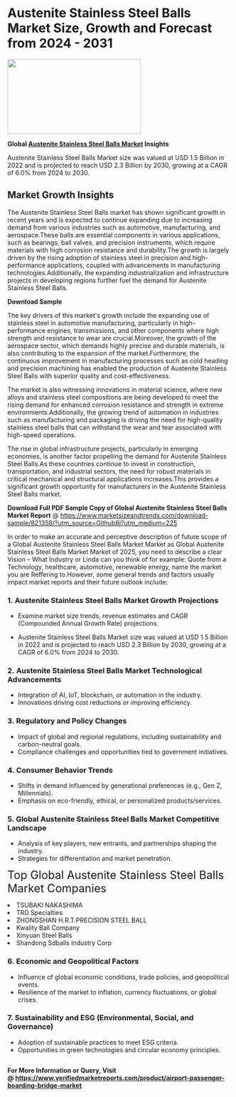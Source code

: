 <H1>Austenite Stainless Steel Balls Market Size, Growth and Forecast from 2024 - 2031</H1><img class="aligncenter size-medium wp-image-584254" src="https://thirdeyenews.in/wp-content/uploads/2024/09/Global-Market-Research-300x168.jpeg" alt="" width="300" height="168" /><p><strong>Global&nbsp;<a href="https://www.marketsizeandtrends.com/download-sample/821358/?utm_source=Github8j?utm_medium=225">Austenite Stainless Steel Balls Market</a> Insights</strong></p><p>Austenite Stainless Steel Balls Market size was valued at USD 1.5 Billion in 2022 and is projected to reach USD 2.3 Billion by 2030, growing at a CAGR of 6.0% from 2024 to 2030.</p><p><h2>Market Growth Insights</h2> <p>The Austenite Stainless Steel Balls market has shown significant growth in recent years and is expected to continue expanding due to increasing demand from various industries such as automotive, manufacturing, and aerospace.These balls are essential components in various applications, such as bearings, ball valves, and precision instruments, which require materials with high corrosion resistance and durability.The growth is largely driven by the rising adoption of stainless steel in precision and high-performance applications, coupled with advancements in manufacturing technologies.Additionally, the expanding industrialization and infrastructure projects in developing regions further fuel the demand for Austenite Stainless Steel Balls.</p> <p><strong>Download Sample</strong></p> <p>The key drivers of this market's growth include the expanding use of stainless steel in automotive manufacturing, particularly in high-performance engines, transmissions, and other components where high strength and resistance to wear are crucial.Moreover, the growth of the aerospace sector, which demands highly precise and durable materials, is also contributing to the expansion of the market.Furthermore, the continuous improvement in manufacturing processes such as cold heading and precision machining has enabled the production of Austenite Stainless Steel Balls with superior quality and cost-effectiveness.</p> <p>The market is also witnessing innovations in material science, where new alloys and stainless steel compositions are being developed to meet the rising demand for enhanced corrosion resistance and strength in extreme environments.Additionally, the growing trend of automation in industries such as manufacturing and packaging is driving the need for high-quality stainless steel balls that can withstand the wear and tear associated with high-speed operations.</p> <p>The rise in global infrastructure projects, particularly in emerging economies, is another factor propelling the demand for Austenite Stainless Steel Balls.As these countries continue to invest in construction, transportation, and industrial sectors, the need for robust materials in critical mechanical and structural applications increases.This provides a significant growth opportunity for manufacturers in the Austenite Stainless Steel Balls market.</p> <p><span class=""><strong>Download Full PDF Sample Copy of Global Austenite Stainless Steel Balls Market Report</strong> @ <a href="https://www.marketsizeandtrends.com/download-sample/821358/?utm_source=Github8j?utm_medium=225" target="_blank">https://www.marketsizeandtrends.com/download-sample/821358/?utm_source=Github8j?utm_medium=225</a></span></p><p>In order to make an accurate and perceptive description of future scope of a Global&nbsp;Austenite Stainless Steel Balls Market Market as Global&nbsp;Austenite Stainless Steel Balls Market Market of 2025, you need to describe a clear Vision &ndash; What Industry or Linda can you think of for example: Quote from a Technology, healthcare, automotive, renewable energy, name the market you are Reffering to.However, some general trends and factors usually impact market reports and their future outlook include:</p><h3>1.&nbsp;<strong>Austenite Stainless Steel Balls Market Growth Projections</strong></h3><ul><li>Examine market size trends, revenue estimates and CAGR (Compounded Annual Growth Rate) projections.</li><li><p>Austenite Stainless Steel Balls Market size was valued at USD 1.5 Billion in 2022 and is projected to reach USD 2.3 Billion by 2030, growing at a CAGR of 6.0% from 2024 to 2030.</p></li></ul><h3>2.&nbsp;<strong>Austenite Stainless Steel Balls Market Technological Advancements</strong></h3><ul><li>Integration of AI, IoT, blockchain, or automation in the industry.</li><li>Innovations driving cost reductions or improving efficiency.</li></ul><h3>3.&nbsp;<strong>Regulatory and Policy Changes</strong></h3><ul><li>Impact of global and regional regulations, including sustainability and carbon-neutral goals.</li><li>Compliance challenges and opportunities tied to government initiatives.</li></ul><h3>4.&nbsp;<strong>Consumer Behavior Trends</strong></h3><ul><li>Shifts in demand influenced by generational preferences (e.g., Gen Z, Millennials).</li><li>Emphasis on eco-friendly, ethical, or personalized products/services.</li></ul><h3>5.&nbsp;<strong>Global Austenite Stainless Steel Balls Market Competitive Landscape</strong></h3><ul><li>Analysis of key players, new entrants, and partnerships shaping the industry.</li><li>Strategies for differentiation and market penetration.</li></ul><p data-pm-slice="1 1 []"><span style="color: inherit; font-family: inherit; font-size: 25px;">Top Global Austenite Stainless Steel Balls Market Companies</span></p><div class="" data-test-id=""><p><li>TSUBAKI NAKASHIMA</li><li> TRD Specialties</li><li> ZHONGSHAN H.R.T.PRECISION STEEL BALL</li><li> Kwality Ball Company</li><li> Xinyuan Steel Balls</li><li> Shandong Sdballs Industry Corp</li></p></div><h3>6.&nbsp;<strong>Economic and Geopolitical Factors</strong></h3><ul><li>Influence of global economic conditions, trade policies, and geopolitical events.</li><li>Resilience of the market to inflation, currency fluctuations, or global crises.</li></ul><h3>7.&nbsp;<strong>Sustainability and ESG (Environmental, Social, and Governance)</strong></h3><ul><li>Adoption of sustainable practices to meet ESG criteria.</li><li>Opportunities in green technologies and circular economy principles.</li></ul><h2><strong style="font-size: 14px;">For More Information or Query, Visit @&nbsp;</strong><a style="background-color: #ffffff; font-size: 14px;" href="https://www.marketsizeandtrends.com/report/austenite-stainless-steel-balls-market/" target="_blank">https://www.verifiedmarketreports.com/product/airport-passenger-boarding-bridge-market</a></h2>